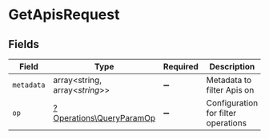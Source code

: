 # GetApisRequest


## Fields

| Field                                                               | Type                                                                | Required                                                            | Description                                                         |
| ------------------------------------------------------------------- | ------------------------------------------------------------------- | ------------------------------------------------------------------- | ------------------------------------------------------------------- |
| `metadata`                                                          | array<string, array<*string*>>                                      | :heavy_minus_sign:                                                  | Metadata to filter Apis on                                          |
| `op`                                                                | [?Operations\QueryParamOp](../../Models/Operations/QueryParamOp.md) | :heavy_minus_sign:                                                  | Configuration for filter operations                                 |